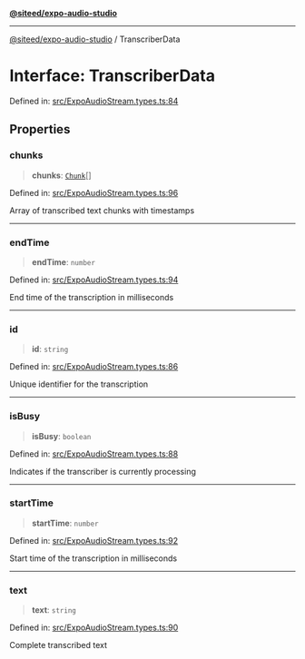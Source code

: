 [**@siteed/expo-audio-studio**](../README.md)

***

[@siteed/expo-audio-studio](../README.md) / TranscriberData

# Interface: TranscriberData

Defined in: [src/ExpoAudioStream.types.ts:84](https://github.com/deeeed/expo-audio-stream/blob/fe19a2fa1af6033cfa025691f25a0e9bcd64b37c/packages/expo-audio-studio/src/ExpoAudioStream.types.ts#L84)

## Properties

### chunks

> **chunks**: [`Chunk`](Chunk.md)[]

Defined in: [src/ExpoAudioStream.types.ts:96](https://github.com/deeeed/expo-audio-stream/blob/fe19a2fa1af6033cfa025691f25a0e9bcd64b37c/packages/expo-audio-studio/src/ExpoAudioStream.types.ts#L96)

Array of transcribed text chunks with timestamps

***

### endTime

> **endTime**: `number`

Defined in: [src/ExpoAudioStream.types.ts:94](https://github.com/deeeed/expo-audio-stream/blob/fe19a2fa1af6033cfa025691f25a0e9bcd64b37c/packages/expo-audio-studio/src/ExpoAudioStream.types.ts#L94)

End time of the transcription in milliseconds

***

### id

> **id**: `string`

Defined in: [src/ExpoAudioStream.types.ts:86](https://github.com/deeeed/expo-audio-stream/blob/fe19a2fa1af6033cfa025691f25a0e9bcd64b37c/packages/expo-audio-studio/src/ExpoAudioStream.types.ts#L86)

Unique identifier for the transcription

***

### isBusy

> **isBusy**: `boolean`

Defined in: [src/ExpoAudioStream.types.ts:88](https://github.com/deeeed/expo-audio-stream/blob/fe19a2fa1af6033cfa025691f25a0e9bcd64b37c/packages/expo-audio-studio/src/ExpoAudioStream.types.ts#L88)

Indicates if the transcriber is currently processing

***

### startTime

> **startTime**: `number`

Defined in: [src/ExpoAudioStream.types.ts:92](https://github.com/deeeed/expo-audio-stream/blob/fe19a2fa1af6033cfa025691f25a0e9bcd64b37c/packages/expo-audio-studio/src/ExpoAudioStream.types.ts#L92)

Start time of the transcription in milliseconds

***

### text

> **text**: `string`

Defined in: [src/ExpoAudioStream.types.ts:90](https://github.com/deeeed/expo-audio-stream/blob/fe19a2fa1af6033cfa025691f25a0e9bcd64b37c/packages/expo-audio-studio/src/ExpoAudioStream.types.ts#L90)

Complete transcribed text
